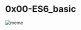 # 0x00-ES6_basic

![meme]('https://s3.amazonaws.com/alx-intranet.hbtn.io/uploads/medias/2019/12/08806026ef621f900121.png?X-Amz-Algorithm=AWS4-HMAC-SHA256&X-Amz-Credential=AKIARDDGGGOUSBVO6H7D%2F20230926%2Fus-east-1%2Fs3%2Faws4_request&X-Amz-Date=20230926T124742Z&X-Amz-Expires=86400&X-Amz-SignedHeaders=host&X-Amz-Signature=14e5881e610ac581c5e8e05bedc7f61e7a455136c762647937ed9bc4203e42ed')
